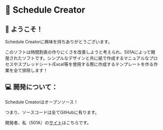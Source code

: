 # 📅 Schedule Creator

## 👋 ようこそ！

Schedule Creatorに興味を持ちありがとうございます。

このソフトは時間割表の作りにくさを改善しようと考えられ、501Aによって開発されたソフトです。シンプルなデザインと共に紙で作成するマニュアルなプロセスやスプレッドシート/Excel等を使用する際に作成するテンプレートを作る作業を全て排除します！


## 💻 開発について：

Schedule Creatorはオープンソース！

つまり、ソースコードは全てGitHubに有ります。

開発者、私（501A）の[サイト](http://y-com.jp/)はこちらです。